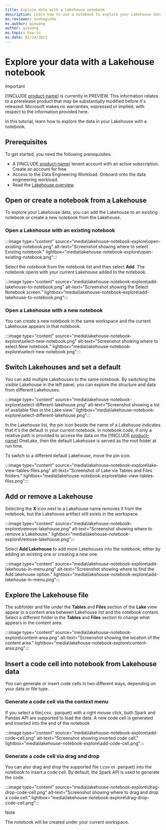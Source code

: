 ```yaml
---
title: Explore data with a Lakehouse notebook
description: Learn how to use a notebook to explore your Lakehouse data.
ms.reviewer: snehagunda
ms.author: qixwang
author: qixwang
ms.topic: how-to
ms.date: 02/24/2023
---
```


# Explore your data with a Lakehouse notebook

> [!IMPORTANT]
> [!INCLUDE [product-name](../includes/product-name.md)] is currently in PREVIEW. This information relates to a prerelease product that may be substantially modified before it's released. Microsoft makes no warranties, expressed or implied, with respect to the information provided here.

In this tutorial, learn how to explore the data in your Lakehouse with a notebook.

## Prerequisites

To get started, you need the following prerequisites:

- A [!INCLUDE [product-name](../includes/product-name.md)] tenant account with an active subscription. Create an account for free.
- Access to the Data Engineering Workload. Onboard onto the data engineering workload.
- Read the [Lakehouse overview](lakehouse-overview.md).

## Open or create a notebook from a Lakehouse

To explore your Lakehouse data, you can add the Lakehouse to an existing notebook or create a new notebook from the Lakehouse.

### Open a Lakehouse with an existing notebook

:::image type="content" source="media\lakehouse-notebook-explore\open-existing-notebook.png" alt-text="Screenshot showing where to select Existing notebook." lightbox="media\lakehouse-notebook-explore\open-existing-notebook.png":::

Select the notebook from the notebook list and then select **Add**. The notebook opens with your current Lakehouse added to the notebook.

:::image type="content" source="media\lakehouse-notebook-explore\add-lakehouse-to-notebook.png" alt-text="Screenshot showing the Select Notebook screen." lightbox="media\lakehouse-notebook-explore\add-lakehouse-to-notebook.png":::

### Open a Lakehouse with a new notebook

You can create a new notebook in the same workspace and the current Lakehouse appears in that notebook.

:::image type="content" source="media\lakehouse-notebook-explore\select-new-notebook.png" alt-text="Screenshot showing where to select New notebook." lightbox="media\lakehouse-notebook-explore\select-new-notebook.png":::

## Switch Lakehouses and set a default

You can add multiple Lakehouses to the same notebook. By switching the visible Lakehouse in the left panel, you can explore the structure and data from different Lakehouses.

:::image type="content" source="media\lakehouse-notebook-explore\select-different-lakehouse.png" alt-text="Screenshot showing a list of available files in the Lake view." lightbox="media\lakehouse-notebook-explore\select-different-lakehouse.png":::

In the Lakehouse list, the pin icon beside the name of a Lakehouse indicates that it's the default in your current notebook. In notebook code, if only a relative path is provided to access the data on the [!INCLUDE [product-name](../includes/product-name.md)] OneLake, then the default Lakehouse is served as the root folder at run time.

To switch to a different default Lakehouse, move the pin icon.

:::image type="content" source="media\lakehouse-notebook-explore\lake-view-tables-files.png" alt-text="Screenshot of Lake vie Tables and Files folders." lightbox="media\lakehouse-notebook-explore\lake-view-tables-files.png":::

## Add or remove a Lakehouse

Selecting the **X** icon next to a Lakehouse name removes it from the notebook, but the Lakehouse artifact still exists in the workspace.

:::image type="content" source="media\lakehouse-notebook-explore\remove-lakehouse.png" alt-text="Screenshot showing where to remove a Lakehouse." lightbox="media\lakehouse-notebook-explore\remove-lakehouse.png":::

Select **Add Lakehouse** to add more Lakehouses into the notebook, either by adding an existing one or creating a new one.

:::image type="content" source="media\lakehouse-notebook-explore\add-lakehouse-in-menu.png" alt-text="Screenshot showing where to find the Add lakehouse option." lightbox="media\lakehouse-notebook-explore\add-lakehouse-in-menu.png":::

## Explore the Lakehouse file

The subfolder and file under the **Tables** and **Files** section of the **Lake** view appear in a content area between Lakehouse list and the notebook content. Select a different folder in the **Tables** and **Files** section to change what appears in the content area.

:::image type="content" source="media\lakehouse-notebook-explore\content-area.png" alt-text="Screenshot showing the location of the content area." lightbox="media\lakehouse-notebook-explore\content-area.png":::

## Insert a code cell into notebook from Lakehouse data

You can generate or insert code cells in two different ways, depending on your data or file type.

### Generate a code cell via the context menu

If you select a file(.csv, .parquet) with a right mouse click, both Spark and Pandas API are supported to load the data. A new code cell is generated and inserted into the end of the notebook

:::image type="content" source="media\lakehouse-notebook-explore\add-code-cell.png" alt-text="Screenshot showing inserted code cell." lightbox="media\lakehouse-notebook-explore\add-code-cell.png":::

### Generate a code cell via drag and drop

You can also drag and drop the supported file (.csv or .parquet) into the notebook to insert a code cell. By default, the Spark API is used to generate the code.

:::image type="content" source="media\lakehouse-notebook-explore\drag-drop-code-cell.png" alt-text="Screenshot showing where to drag and drop a code cell." lightbox="media\lakehouse-notebook-explore\drag-drop-code-cell.png":::

> [!NOTE]
> The notebook will be created under your current workspace.
